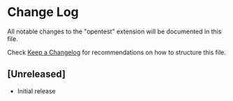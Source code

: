# Change Log

All notable changes to the "opentest" extension will be documented in this file.

Check [Keep a Changelog](http://keepachangelog.com/) for recommendations on how to structure this file.

## [Unreleased]

- Initial release